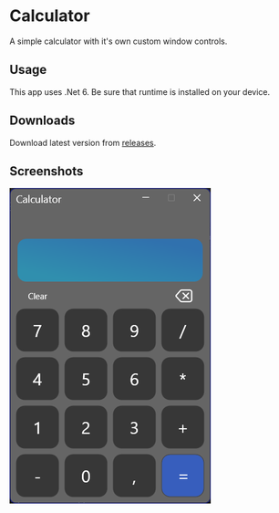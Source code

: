 # Calculator

A simple calculator with it's own custom window controls.

## Usage
This app uses .Net 6. Be sure that runtime is installed on your device.

## Downloads
Download latest version from [releases](https://github.com/Segilmez06/calculator/releases/latest).

## Screenshots
![Preview](preview.png "Preview")
